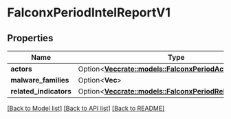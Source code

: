 # FalconxPeriodIntelReportV1

## Properties

Name | Type | Description | Notes
------------ | ------------- | ------------- | -------------
**actors** | Option<[**Vec<crate::models::FalconxPeriodActor>**](falconx.Actor.md)> |  | [optional]
**malware_families** | Option<**Vec<String>**> |  | [optional]
**related_indicators** | Option<[**Vec<crate::models::FalconxPeriodRelatedIndicator>**](falconx.RelatedIndicator.md)> |  | [optional]

[[Back to Model list]](../README.md#documentation-for-models) [[Back to API list]](../README.md#documentation-for-api-endpoints) [[Back to README]](../README.md)


